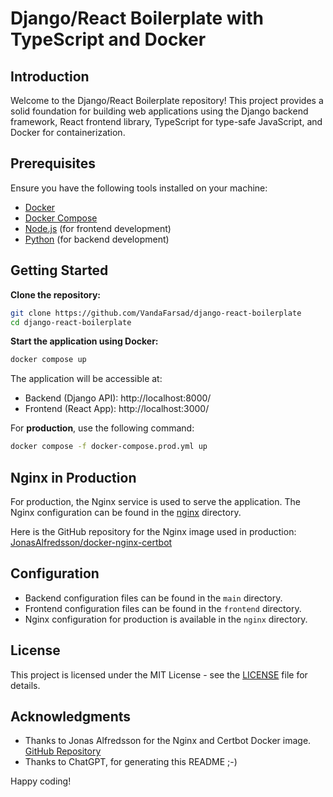 # Django/React Boilerplate with TypeScript and Docker

## Introduction

Welcome to the Django/React Boilerplate repository! This project provides a solid foundation for building web applications using the Django backend framework, React frontend library, TypeScript for type-safe JavaScript, and Docker for containerization.

## Prerequisites

Ensure you have the following tools installed on your machine:

- [Docker](https://www.docker.com/)
- [Docker Compose](https://docs.docker.com/compose/)
- [Node.js](https://nodejs.org/) (for frontend development)
- [Python](https://www.python.org/) (for backend development)

## Getting Started

**Clone the repository:**

```bash
git clone https://github.com/VandaFarsad/django-react-boilerplate
cd django-react-boilerplate
```

**Start the application using Docker:**

```bash
docker compose up
```

The application will be accessible at:

- Backend (Django API): http://localhost:8000/
- Frontend (React App): http://localhost:3000/

For **production**, use the following command:

```bash
docker compose -f docker-compose.prod.yml up
```

## Nginx in Production

For production, the Nginx service is used to serve the application. The Nginx configuration can be found in the [nginx](./nginx) directory.

Here is the GitHub repository for the Nginx image used in production: [JonasAlfredsson/docker-nginx-certbot](https://github.com/JonasAlfredsson/docker-nginx-certbot)

## Configuration

- Backend configuration files can be found in the `main` directory.
- Frontend configuration files can be found in the `frontend` directory.
- Nginx configuration for production is available in the `nginx` directory.

## License

This project is licensed under the MIT License - see the [LICENSE](./LICENSE) file for details.

## Acknowledgments

- Thanks to Jonas Alfredsson for the Nginx and Certbot Docker image. [GitHub Repository](https://github.com/JonasAlfredsson/docker-nginx-certbot)
- Thanks to ChatGPT, for generating this README ;-)

Happy coding!
